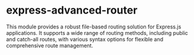# express-advanced-router
This module provides a robust file-based routing solution for Express.js applications. It supports a wide range of routing methods, including public and catch-all routes, with various syntax options for flexible and comprehensive route management.

